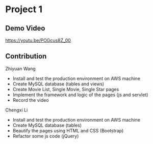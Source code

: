 # Project 1

## Demo Video

https://youtu.be/POGcus8Z_00

## Contribution

Zhiyuan Wang
- Install and test the production environment on AWS machine
- Create MySQL database (tables and views)
- Create Movie List, Single Movie, Single Star pages
- Implement the framework and logic of the pages (js and servlet)
- Record the video

Chengxi Li
- Install and test the production environment on AWS machine
- Create MySQL database (tables)
- Beautify the pages using HTML and CSS (Bootstrap)
- Refactor some js code (jQuery)